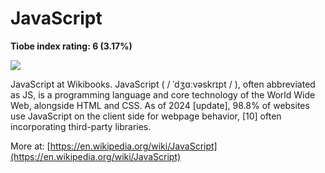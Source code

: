 # JavaScript
**Tiobe index rating: 6 (3.17%)**



![](https://1000logos.net/wp-content/uploads/2020/09/JavaScript-Logo-320x200.png)

JavaScript at Wikibooks. JavaScript ( / ˈdʒɑːvəskrɪpt / ), often abbreviated as JS, is a programming language and core technology of the World Wide Web, alongside HTML and CSS. As of 2024 [update], 98.8% of websites use JavaScript on the client side for webpage behavior, [10] often incorporating third-party libraries.

More at: 
[https://en.wikipedia.org/wiki/JavaScript](https://en.wikipedia.org/wiki/JavaScript)
